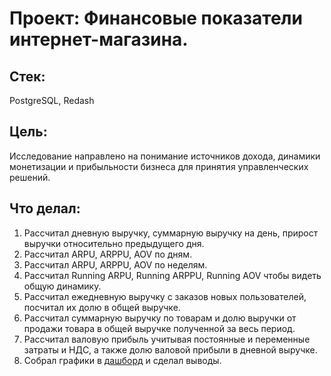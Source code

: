 # Проект: Финансовые показатели интернет-магазина.
## Стек: 
PostgreSQL, Redash
## Цель: 
Исследование направлено на понимание источников дохода, динамики монетизации и прибыльности бизнеса для принятия управленческих решений.
## Что делал:
1. Рассчитал дневную выручку, суммарную выручку на день, прирост выручки относительно предыдущего дня.
2. Рассчитал ARPU, ARPPU, AOV по дням.
3. Рассчитал ARPU, ARPPU, AOV по неделям.
4. Рассчитал Running ARPU, Running ARPPU, Running AOV чтобы видеть общую динамику.
5. Рассчитал ежедневную выручку с заказов новых пользователей, посчитал их долю в общей выручке.
6. Рассчитал суммарную выручку по товарам и долю выручки от продажи товара в общей выручке полученной за весь период.
7. Рассчитал валовую прибыль учитывая постоянные и переменные затраты и НДС, а также долю валовой прибыли в дневной выручке.
8. Собрал графики в [дашборд](https://redash.public.karpov.courses/public/dashboards/1y0yRyw24C1GOdtfrAsSoT2VSH5GdL3EPS3Eg9fx?org_slug=default) и сделал выводы. 

